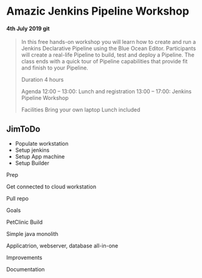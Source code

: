 #  Amazic Jenkins Pipeline Workshop

#### 4th July 2019 git 

> In this free hands-on workshop you will learn how to create and run a Jenkins Declarative Pipeline using the Blue Ocean Editor. Participants will create a real-life Pipeline to build, test and deploy a Pipeline. The class ends with a quick tour of Pipeline capabilities that provide fit and finish to your Pipeline.
>
> Duration
> 4 hours
>
> Agenda
> 12:00 – 13:00: Lunch and registration
> 13:00 – 17:00: Jenkins Pipeline Workshop
>
> Facilities
> Bring your own laptop
> Lunch included



## JimToDo

- Populate workstation
- Setup jenkins
- Setup App machine
- Setup Builder





Prep

Get connected to cloud workstation

Pull repo

Goals



PetClinic Build

Simple java monolith

Applicatrion, webserver, database all-in-one







Improvements



Documentation





